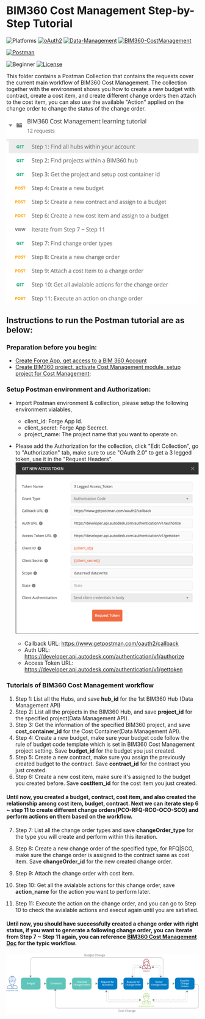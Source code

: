# BIM360 Cost Management Step-by-Step Tutorial

![Platforms](https://img.shields.io/badge/Web-Windows|MacOS-lightgray.svg)
[![oAuth2](https://img.shields.io/badge/Authentication-v1-green.svg)](http://developer.autodesk.com/)
[![Data-Management](https://img.shields.io/badge/Data%20Management-v2-green.svg)](http://developer.autodesk.com/)
[![BIM360-CostManagement](https://img.shields.io/badge/BIM360%20Cost%20Management-v1-green.svg)](http://developer.autodesk.com/)

[![Postman](https://img.shields.io/badge/Postman-v7-orange.svg)](https://www.getpostman.com/)

![Beginner](https://img.shields.io/badge/Level-Beginner-green.svg)
[![License](https://img.shields.io/:license-MIT-blue.svg)](http://opensource.org/licenses/MIT)

This folder contains a Postman Collection that contains the requests cover the current main workflow of BIM360 Cost Management. The collection together with the environment shows you how to create a new budget with contract, create a cost item, and create different change orders then attach to the cost item, you can also use the available "Action" applied on the change order to change the status of the change order.
![Collection](Img/collection.png)


## Instructions to run the Postman tutorial are as below:

### Preparation before you begin:
- [Create Forge App, get access to a BIM 360 Account](https://forge.autodesk.com/en/docs/bim360/v1/tutorials/getting-started/get-access-to-account/)
- [Create BIM360 project, activate Cost Management module, setup project for Cost Management](https://help.autodesk.com/view/BIM360D/ENU/?guid=BIM360D_Cost_Management_getting_started_with_cost_management_html);

### Setup Postman environment and Authorization:
- Import Postman environment & collection, please setup the following environment vialables, 
    - client_id:     Forge App Id.
    - client_secret: Forge App Secrect. 
    - project_name:  The project name that you want to operate on.

- Please add the Authorization for the collection, click "Edit Collection", go to "Authorization" tab, make sure to use "OAuth 2.0" to get a 3 legged token, use it in the "Request Headers".
![3leggedToken](Img/3leggedToken.png)
    - Callback URL: https://www.getpostman.com/oauth2/callback
    - Auth URL: https://developer.api.autodesk.com/authentication/v1/authorize 
    - Access Token URL: https://developer.api.autodesk.com/authentication/v1/gettoken

### Tutorials of BIM360 Cost Management workflow
1. Step 1: List all the Hubs, and save **hub_id** for the 1st BIM360 Hub (Data Management API)
2. Step 2: List all the projects in the BIM360 Hub, and save **project_id** for the specified project(Data Management API).
3. Step 3: Get the information of the specified BIM360 project, and save **cost_container_id** for the Cost Container(Data Management API).
4. Step 4: Create a new budget, make sure your budget code follow the rule of budget code template which is set in BIM360 Cost Management project setting. Save **budget_id** for the budget you just created.
5. Step 5: Create a new contract, make sure you assign the previously created budget to the contract. Save **contract_id** for the contract you just created.
6. Step 6: Create a new cost item, make sure it's assigned to the budget you created before. Save **costItem_id** for the cost item you just created.


#### Until now, you created a budget, contract, cost item, and also created the relationship among cost item, budget, contract. Next we can iterate step 6 ~ step 11 to create different change orders(PCO-RFQ-RCO-OCO-SCO) and perform actions on them based on the workflow.

7. Step 7: List all the change order types and save **changeOrder_type** for the type you will create and perform within this iteration.

8. Step 8: Create a new change order of the specified type, for RFQ|SCO, make sure the change order is assigned to the contract same as cost item. Save **changeOrder_id** for the new created change order.

9. Step 9: Attach the change order with cost item.

10. Step 10: Get all the avialable actions for this change order, save **action_name** for the action you want to perform later.

11. Step 11: Execute the action on the change order, and you can go to Step 10 to check the avialable actions and execut again until you are satisfied. 

#### Until now, you should have successfully created a change order with right status, if you want to generate a following change order, you can iterate from Step 7 ~ Step 11 again, you can reference [BIM360 Cost Management Doc](http://help.autodesk.com/view/BIM360D/ENU/?guid=BIM360D_Cost_Management_change_orders_html) for the typic workflow.

![typical financial workflow](Img/cm-workflowphase.png)